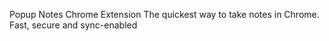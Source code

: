 Popup Notes Chrome Extension
The quickest way to take notes in Chrome. Fast, secure and sync-enabled
